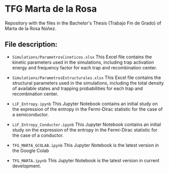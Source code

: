 # TFG Marta de la Rosa
Repository with the files in the Bachelor's Thesis (Trabajo Fin de Grado) of Marta de la Rosa Núñez.

## File description:

- `Simulations/ParametrosCineticos.xlsx`
    This Excel file contains the kinetic parameters used in the simulations, including trap activation energy and frequency factor for each trap and recombination center.

- `Simulations/ParametrosEstructurales.xlsx`
    This Excel file contains the structural parameters used in the simulations, including the total density of available states and trapping probabilities for each trap and recombination center.

- `LiF_Entropy.ipynb`
    This Jupyter Notebook contains an initial study on the expression of the entropy in the Fermi-Dirac statistic for the case of a semiconductor.

- `LiF_Entropy_Conductor.ipynb`
    This Jupyter Notebook contains an initial study on the expression of the entropy in the Fermi-Dirac statistic for the case of a conductor.

- `TFG_MARTA_GCOLAB.ipynb`
    This Jupyter Notebook is the latest version in the Google Colab

- `TFG_MARTA.ipynb`
    This Jupyter Notebook is the latest version in current development.
